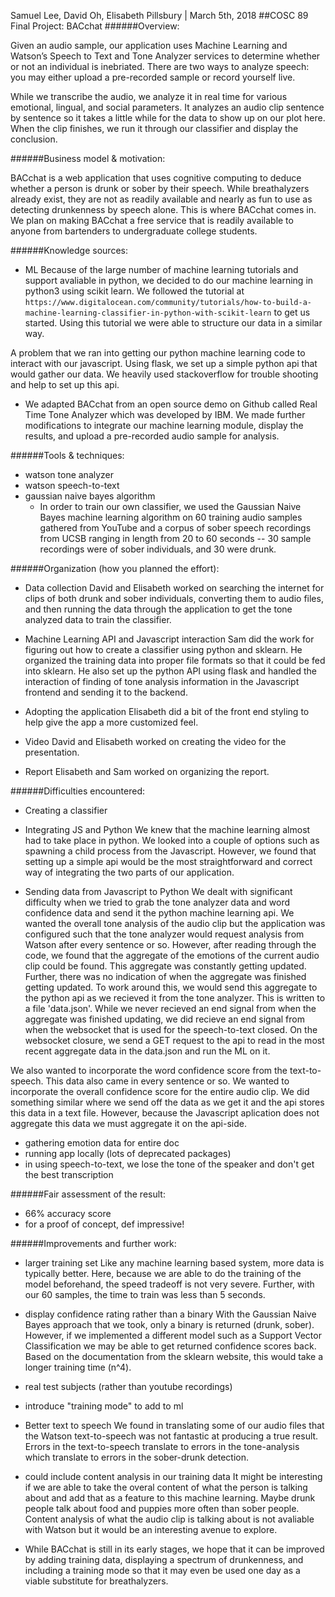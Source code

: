 Samuel Lee, David Oh, Elisabeth Pillsbury | March 5th, 2018
##COSC 89 Final Project: BACchat
######Overview:

Given an audio sample, our application uses Machine Learning and Watson’s Speech to Text and Tone Analyzer services to determine whether or not an individual is inebriated. There are two ways to analyze speech: you may either upload a pre-recorded sample or record yourself live. 

While we transcribe the audio, we analyze it in real time for various emotional, lingual, and social parameters. It analyzes an audio clip sentence by sentence so it takes a little while for the data to show up on our plot here. When the clip finishes, we run it through our classifier and display the conclusion. 

######Business model & motivation:

BACchat is a web application that uses cognitive computing to deduce whether a person is drunk or sober by their speech. While breathalyzers already exist, they are not as readily available and nearly as fun to use as detecting drunkenness by speech alone. This is where BACchat comes in. We plan on making BACchat a free service that is readily available to anyone from bartenders to undergraduate college students.

######Knowledge sources:

* ML 
Because of the large number of machine learning tutorials and support avaliable in python, we decided to do our machine learning in python3 using scikit learn. 
We followed the tutorial at `https://www.digitalocean.com/community/tutorials/how-to-build-a-machine-learning-classifier-in-python-with-scikit-learn` to get us started. Using this tutorial we were able to structure our data in a similar way. 

A problem that we ran into getting our python machine learning code to interact with our javascript. Using flask, we set up a simple python api that would gather our data. We heavily used stackoverflow for trouble shooting and help to set up this api.

* We adapted BACchat from an open source demo on Github called Real Time Tone Analyzer which was developed by IBM. We made further modifications to integrate our machine learning module, display the results, and upload a pre-recorded audio sample for analysis.

######Tools & techniques:

* watson tone analyzer
* watson speech-to-text
* gaussian naive bayes algorithm
	* In order to train our own classifier, we used the Gaussian Naive Bayes machine learning algorithm on 60 training audio samples gathered from YouTube and a corpus of sober speech recordings from UCSB ranging in length from 20 to 60 seconds -- 30 sample recordings were of sober individuals, and 30 were drunk.

######Organization (how you planned the effort):

* Data collection 
David and Elisabeth worked on searching the internet for clips of both drunk and sober individuals, converting them to audio files, and then running the data through the application to get the tone analyzed data to train the classifier.

* Machine Learning API and Javascript interaction
Sam did the work for figuring out how to create a classifier using python and sklearn. He organized the training data into proper file formats so that it could be fed into sklearn. He also set up the python API using flask and handled the interaction of finding of tone analysis information in the Javascript frontend and sending it to the backend. 

* Adopting the application 
Elisabeth did a bit of the front end styling to help give the app a more customized feel.

* Video
David and Elisabeth worked on creating the video for the presentation.

* Report
Elisabeth and Sam worked on organizing the report.


######Difficulties encountered:

* Creating a classifier 

* Integrating JS and Python
We knew that the machine learning almost had to take place in python. We looked into a couple of options such as spawning a child process from the Javascript. However, we found that setting up a simple api would be the most straightforward and correct way of integrating the two parts of our application.

* Sending data from Javascript to Python 
We dealt with significant difficulty when we tried to grab the tone analyzer data and word confidence data and send it the python machine learning api. We wanted the overall tone analysis of the audio clip but the application was configured such that the tone analyzer would request analysis from Watson after every sentence or so. However, after reading through the code, we found that the aggregate of the emotions of the current audio clip could be found. This aggregate was constantly getting updated. Further, there was no indication of when the aggregate was finished getting updated. 
To work around this, we would send this aggregate to the python api as we recieved it from the tone analyzer. This is written to a file 'data.json'. While we never recieved an end signal from when the aggregate was finished updating, we did recieve an end signal from when the websocket that is used for the speech-to-text closed. On the websocket closure, we send a GET request to the api to read in the most recent aggregate data in the data.json and run the ML on it. 

We also wanted to incorporate the word confidence score from the text-to-speech. This data also came in every sentence or so. We wanted to incorporate the overall confidence score for the entire audio clip. We did something similar where we send off the data as we get it and the api stores this data in a text file. However, because the Javascript aplication does not aggregate this data we must aggregate it on the api-side.

* gathering emotion data for entire doc
* running app locally (lots of deprecated packages)
* in using speech-to-text, we lose the tone of the speaker and don't get the best transcription

######Fair assessment of the result:

* 66% accuracy score
* for a proof of concept, def impressive!

######Improvements and further work:
* larger training set
Like any machine learning based system, more data is typically better. Here, because we are able to do the training of the model beforehand, the speed tradeoff is not very severe. Further, with our 60 samples, the time to train was less than 5 seconds.

* display confidence rating rather than a binary
With the Gaussian Naive Bayes approach that we took, only a binary is returned (drunk, sober). However, if we implemented a different model such as a Support Vector Classification we may be able to get returned confidence scores back. Based on the documentation from the sklearn website, this would take a longer training time (n^4). 

* real test subjects (rather than youtube recordings)
* introduce "training mode" to add to ml

* Better text to speech
We found in translating some of our audio files that the Watson text-to-speech was not fantastic at producing a true result. Errors in the text-to-speech translate to errors in the tone-analysis which translate to errors in the sober-drunk detection.

* could include content analysis in our training data
It might be interesting if we are able to take the overal content of what the person is talking about and add that as a feature to this machine learning. Maybe drunk people talk about food and puppies more often than sober people. Content analysis of what the audio clip is talking about is not avaliable with Watson but it would be an interesting avenue to explore.

* While BACchat is still in its early stages, we hope that it can be improved by adding training data, displaying a spectrum of drunkenness, and including a training mode so that it may even be used one day as a viable substitute for breathalyzers.
